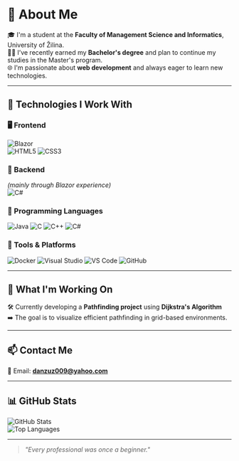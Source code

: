 # 👋 About Me

🎓 I'm a student at the **Faculty of Management Science and Informatics**, University of Žilina.  
🧑‍🎓 I’ve recently earned my **Bachelor's degree** and plan to continue my studies in the Master's program.  
🌐 I'm passionate about **web development** and always eager to learn new technologies.

---

## 🚀 Technologies I Work With

### 🖥️ Frontend
![Blazor](https://img.shields.io/badge/Blazor-512BD4?style=for-the-badge&logo=blazor&logoColor=white)  
![HTML5](https://img.shields.io/badge/HTML5-E34F26?style=for-the-badge&logo=html5&logoColor=white)
![CSS3](https://img.shields.io/badge/CSS3-1572B6?style=for-the-badge&logo=css3&logoColor=white)

### 🧠 Backend
*(mainly through Blazor experience)*  
![C#](https://img.shields.io/badge/C%23-239120?style=for-the-badge&logo=c-sharp&logoColor=white)

### 🧾 Programming Languages
![Java](https://img.shields.io/badge/Java-ED8B00?style=for-the-badge&logo=openjdk&logoColor=white)
![C](https://img.shields.io/badge/C-00599C?style=for-the-badge&logo=c&logoColor=white)
![C++](https://img.shields.io/badge/C++-00599C?style=for-the-badge&logo=c%2B%2B&logoColor=white)
![C#](https://img.shields.io/badge/C%23-239120?style=for-the-badge&logo=c-sharp&logoColor=white)

### 🔧 Tools & Platforms
![Docker](https://img.shields.io/badge/Docker-2496ED?style=for-the-badge&logo=docker&logoColor=white)
![Visual Studio](https://img.shields.io/badge/Visual%20Studio-5C2D91?style=for-the-badge&logo=visualstudio&logoColor=white)
![VS Code](https://img.shields.io/badge/VS%20Code-007ACC?style=for-the-badge&logo=visualstudiocode&logoColor=white)
![GitHub](https://img.shields.io/badge/GitHub-181717?style=for-the-badge&logo=github&logoColor=white)

---

## 🧩 What I'm Working On
🛠️ Currently developing a **Pathfinding project** using **Dijkstra's Algorithm**  
➡️ The goal is to visualize efficient pathfinding in grid-based environments.

---

## 📫 Contact Me

📧 Email: **danzuz009@yahoo.com**  

---

## 📊 GitHub Stats

![GitHub Stats](https://github-readme-stats.vercel.app/api?username=firkraagg&show_icons=true&theme=github_dark)  
![Top Languages](https://github-readme-stats.vercel.app/api/top-langs/?username=firkraagg&layout=compact&theme=github_dark)

---

> _"Every professional was once a beginner."_
<!--
**firkraagg/firkraagg** is a ✨ _special_ ✨ repository because its `README.md` (this file) appears on your GitHub profile.

Here are some ideas to get you started:

- 🔭 I’m currently working on ...
- 🌱 I’m currently learning ...
- 👯 I’m looking to collaborate on ...
- 🤔 I’m looking for help with ...
- 💬 Ask me about ...
- 📫 How to reach me: ...
- 😄 Pronouns: ...
- ⚡ Fun fact: ...
-->
